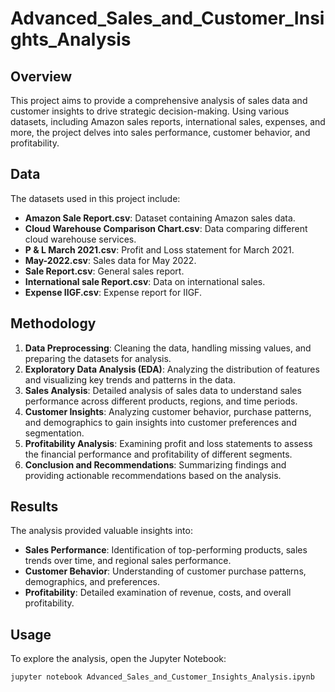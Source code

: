 # Advanced_Sales_and_Customer_Insights_Analysis

## Overview
This project aims to provide a comprehensive analysis of sales data and customer insights to drive strategic decision-making. Using various datasets, including Amazon sales reports, international sales, expenses, and more, the project delves into sales performance, customer behavior, and profitability.

## Data
The datasets used in this project include:
- **Amazon Sale Report.csv**: Dataset containing Amazon sales data.
- **Cloud Warehouse Comparison Chart.csv**: Data comparing different cloud warehouse services.
- **P & L March 2021.csv**: Profit and Loss statement for March 2021.
- **May-2022.csv**: Sales data for May 2022.
- **Sale Report.csv**: General sales report.
- **International sale Report.csv**: Data on international sales.
- **Expense IIGF.csv**: Expense report for IIGF.

## Methodology
1. **Data Preprocessing**: Cleaning the data, handling missing values, and preparing the datasets for analysis.
2. **Exploratory Data Analysis (EDA)**: Analyzing the distribution of features and visualizing key trends and patterns in the data.
3. **Sales Analysis**: Detailed analysis of sales data to understand sales performance across different products, regions, and time periods.
4. **Customer Insights**: Analyzing customer behavior, purchase patterns, and demographics to gain insights into customer preferences and segmentation.
5. **Profitability Analysis**: Examining profit and loss statements to assess the financial performance and profitability of different segments.
6. **Conclusion and Recommendations**: Summarizing findings and providing actionable recommendations based on the analysis.

## Results
The analysis provided valuable insights into:
- **Sales Performance**: Identification of top-performing products, sales trends over time, and regional sales performance.
- **Customer Behavior**: Understanding of customer purchase patterns, demographics, and preferences.
- **Profitability**: Detailed examination of revenue, costs, and overall profitability.

## Usage
To explore the analysis, open the Jupyter Notebook:
```bash
jupyter notebook Advanced_Sales_and_Customer_Insights_Analysis.ipynb
